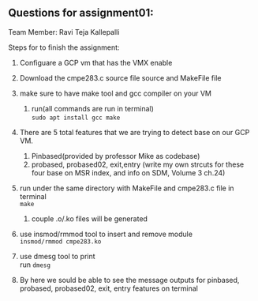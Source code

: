 ## Questions for assignment01:

Team Member: Ravi Teja Kallepalli

 Steps for  to finish the assignment:  
  1. Configuare a GCP vm that has the VMX enable
    
  2. Download the cmpe283.c source file source and MakeFile file
    
  
  3. make sure to have make tool and gcc compiler on your VM
        1. run(all commands are run in terminal)   
            ```sudo apt install gcc make```
   
  4. There are 5 total features that we are trying to detect base on our GCP VM.
        1. Pinbased(provided by professor Mike as codebase)
        2. probased, probased02, exit,entry (write my own strcuts for these four base on MSR index, and info on SDM, Volume 3 ch.24)
    
  5. run under the same directory with MakeFile and cmpe283.c file in terminal  
        ```make```
        1. couple .o/.ko files will be generated
  
  6. use insmod/rmmod tool to insert and remove module  
        ```insmod/rmmod cmpe283.ko```
  
  7. use dmesg tool to print  
        run ```dmesg```
  
  8. By here we sould be able to see the message outputs for pinbased, probased, probased02, exit, entry features on terminal
    
